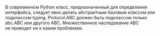 В современном Python класс, предназначенный для определения интерфейса, следует явно делать абстрактным базовым классом или подклассом typing. Protocol.ABC должен быть подклассом только abc.ABC или другого ABC. Множественное наследование ABC не приводит ни к каким проблемам.